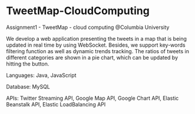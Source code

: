 # TweetMap-CloudComputing

Assignment1 - TweetMap - cloud computing @Columbia University

We develop a web application presenting the tweets in a map that is being updated in real time by using WebSocket. Besides, we support key-words filtering function as well as dynamic trends tracking. The ratios of tweets in different categories are shown in a pie chart, which can be updated by hitting the button. 

Languages: Java, JavaScript 

Database: MySQL 

APIs: Twitter Streaming API, Google Map API, Google Chart API, Elastic Beanstalk API, Elastic LoadBalancing API


